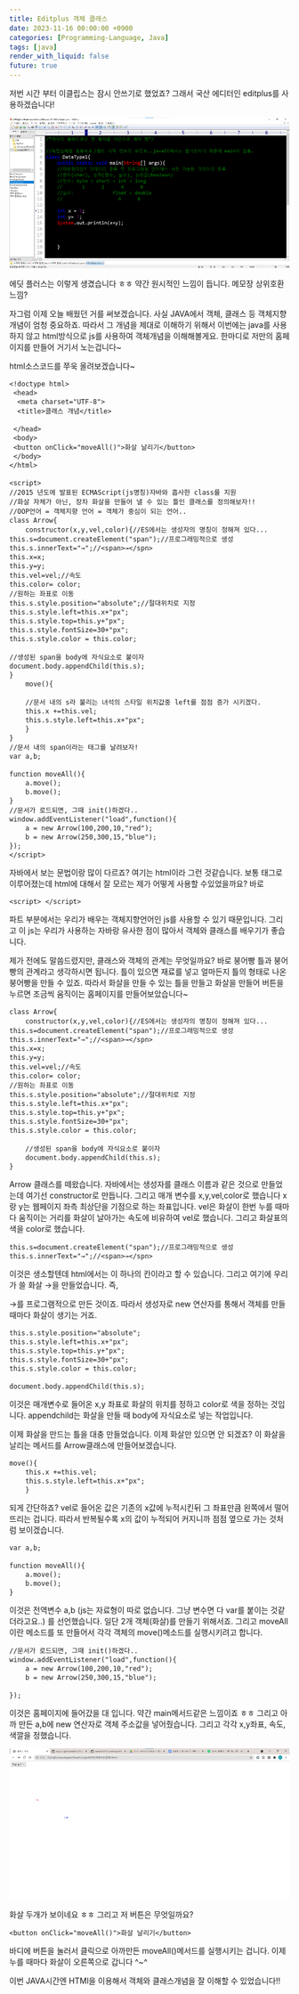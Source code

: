 ```yaml
---
title: Editplus 객체 클래스
date: 2023-11-16 00:00:00 +0900
categories: [Programming-Language, Java]
tags: [java]
render_with_liquid: false
future: true
---
```


저번 시간 부터 이클립스는 잠시 안쓰기로 했었죠? 그래서 국산 에디터인 editplus를 사용하겠습니다!

![Desktop View](/assets/img/Programming-Language/Java/Editplus-Instance-Class/1.png)

에딧 플러스는 이렇게 생겼습니다 ㅎㅎ 약간 원시적인 느낌이 듭니다. 메모장 상위호환느낌?

자그럼 이제 오늘 배웠던 거를 써보겠습니다. 사실 JAVA에서 객체, 클래스 등 객체지향개념이 엄청 중요하죠. 따라서 그 개념을 제대로 이해하기 위해서 이번에는 java를 사용하지 않고 html방식으로 js를 사용하여 객체개념을 이해해볼게요. 한마디로 저만의 홈페이지를 만들어 거기서 노는겁니다~

html소스코드를 쭈욱 올려보겠습니다~

```
<!doctype html>
 <head>
  <meta charset="UTF-8">
  <title>클래스 개념</title>
  
 </head>
 <body>
 <button onClick="moveAll()">화살 날리기</button>
 </body>
</html>

<script>
//2015 년도에 발표된 ECMAScript(js명칭)자바와 흡사한 class를 지원
//화살 자체가 아닌, 장차 화살을 만들어 낼 수 있는 틀인 클래스를 정의해보자!!
//OOP언어 = 객체지향 언어 = 객체가 중심이 되는 언어..
class Arrow{
	constructor(x,y,vel,color){//ES에서는 생성자의 명칭이 정해져 있다...
this.s=document.createElement("span");//프로그래밍적으로 생성
this.s.innerText="→";//<span>→</spn>
this.x=x;
this.y=y;
this.vel=vel;//속도
this.color= color;
//원하는 좌표로 이동
this.s.style.position="absolute";//절대위치로 지정
this.s.style.left=this.x+"px";
this.s.style.top=this.y+"px";
this.s.style.fontSize=30+"px";
this.s.style.color = this.color;

//생성된 span을 body에 자식요소로 붙이자
document.body.appendChild(this.s);
}
	move(){
	
	//문서 내의 s라 불리는 녀석의 스타일 위치값중 left를 점점 증가 시키겠다.
	this.x +=this.vel;
	this.s.style.left=this.x+"px";
	}
}
//문서 내의 span이라는 태그를 날려보자!
var a,b;

function moveAll(){
	a.move();
	b.move();
}
//문서가 로드되면, 그때 init()하겠다..
window.addEventListener("load",function(){
	a = new Arrow(100,200,10,"red");
	b = new Arrow(250,300,15,"blue");
});
</script>
```

자바에서 보는 문법이랑 많이 다르죠? 여기는 html이라 그런 것같습니다. 보통 태그로 이루어졌는데 html에 대해서 잘 모르는 제가 어떻게 사용할 수있었을까요? 바로
```
<script> </script>
```
파트 부분에서는 우리가 배우는 객체지향언어인 js를 사용할 수 있기 때문입니다. 그리고 이 js는 우리가 사용하는 자바랑 유사한 점이 많아서 객체와 클래스를 배우기가 좋습니다.

제가 전에도 말씀드렸지만, 클래스와 객체의 관계는 무엇일까요? 바로 붕어빵 틀과 붕어빵의 관계라고 생각하시면 됩니다. 틀이 있으면 재료를 넣고 얼마든지 틀의 형태로 나온 붕어빵을 만들 수 있죠. 따라서 화살을 만들 수 있는 틀을 만들고 화살을 만들어 버튼을 누르면 조금씩 움직이는 홈페이지를 만들어보았습니다~

```
class Arrow{
	constructor(x,y,vel,color){//ES에서는 생성자의 명칭이 정해져 있다...
this.s=document.createElement("span");//프로그래밍적으로 생성
this.s.innerText="→";//<span>→</spn>
this.x=x;
this.y=y;
this.vel=vel;//속도
this.color= color;
//원하는 좌표로 이동
this.s.style.position="absolute";//절대위치로 지정
this.s.style.left=this.x+"px";
this.s.style.top=this.y+"px";
this.s.style.fontSize=30+"px";
this.s.style.color = this.color;

	//생성된 span을 body에 자식요소로 붙이자
	document.body.appendChild(this.s);
}
```

Arrow 클래스를 떼왔습니다. 자바에서는 생성자를 클래스 이름과 같은 것으로 만들었는데 여기선 constructor로 만듭니다. 그리고 매개 변수를 x,y,vel,color로 했습니다 x랑 y는 웹페이지 좌측 최상단을 기점으로 하는 좌표입니다. vel은 화살이 한번 누를 때마다 움직이는 거리를 화살이 날아가는 속도에 비유하여 vel로 했습니다. 그리고 화살표의 색을 color로 했습니다.

```
this.s=document.createElement("span");//프로그래밍적으로 생성
this.s.innerText="→";//<span>→</spn>
```

이것은 생소할텐데 html에서는 <span> </span>이 하나의 칸이라고 할 수 있습니다. 그리고 여기에 우리가 쓸 화살 →을 만들었습니다. 즉,

<span>→</span>를 프로그램적으로 만든 것이죠. 따라서 생성자로 new 연산자를 통해서 객체를 만들 때마다 화살이 생기는 거죠.

```
this.s.style.position="absolute";
this.s.style.left=this.x+"px";
this.s.style.top=this.y+"px";
this.s.style.fontSize=30+"px";
this.s.style.color = this.color;

document.body.appendChild(this.s);
```

이것은 매개변수로 들어온 x,y 좌표로 화살의 위치를 정하고 color로 색을 정하는 것입니다. appendchild는 화살을 만들 때 body에 자식요소로 넣는 작업입니다.

이제 화살을 만드는 틀을 대충 만들었습니다. 이제 화살만 있으면 안 되겠죠? 이 화살을 날리는 메서드를 Arrow클래스에 만들어보겠습니다.

```
move(){
	this.x +=this.vel;
	this.s.style.left=this.x+"px";
	}
```

되게 간단하죠? vel로 들어온 값은 기존의 x값에 누적시킨뒤 그 좌표만큼 왼쪽에서 떨어뜨리는 겁니다. 따라서 반복될수록 x의 값이 누적되어 커지니까 점점 옆으로 가는 것처럼 보이겠습니다.

```
var a,b;

function moveAll(){
	a.move();
	b.move();
}
```

이것은 전역변수 a,b (js는 자료형이 따로 없습니다. 그냥 변수면 다 var를 붙이는 것같더라고요..) 를 선언했습니다. 일단 2개 객체(화살)를 만들기 위해서죠. 그리고 moveAll이란 메소드를 또 만들어서 각각 객체의 move()메소드를 실행시키려고 합니다.

```
//문서가 로드되면, 그때 init()하겠다..
window.addEventListener("load",function(){
	a = new Arrow(100,200,10,"red");
	b = new Arrow(250,300,15,"blue");

});
```

이것은 홈페이지에 들어갔을 대 입니다. 약간 main메서드같은 느낌이죠 ㅎㅎ 그리고 아까 만든 a,b에 new 연산자로 객체 주소값을 넣어줬습니다. 그리고 각각 x,y좌표, 속도, 색깔을 정했습니다.

![Desktop View](/assets/img/Programming-Language/Java/Editplus-Instance-Class/2.png)

화살 두개가 보이네요 ㅎㅎ 그리고 저 버튼은 무엇일까요?

```
<button onClick="moveAll()">화살 날리기</button>
```

바디에 버튼을 눌러서 클릭으로 아까만든 moveAll()메서드를 실행시키는 겁니다. 이제 누를 때마다 화살이 오른쪽으로 갑니다 ^~^

이번 JAVA시간엔 HTMl을 이용해서 객체와 클래스개념을 잘 이해할 수 있었습니다!!
